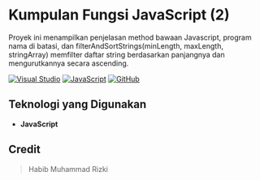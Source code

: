 # Kumpulan Fungsi JavaScript (2)

Proyek ini menampilkan penjelasan method bawaan Javascript, program nama di batasi, dan filterAndSortStrings(minLength, maxLength, stringArray)
memfilter daftar string berdasarkan panjangnya dan mengurutkannya secara ascending.

[![Visual Studio](https://badgen.net/badge/icon/visualstudio?icon=visualstudio&label)](https://visualstudio.microsoft.com)
[![JavaScript](https://img.shields.io/badge/--F7DF1E?logo=javascript&logoColor=000)](https://www.javascript.com/)
[![GitHub](https://badgen.net/badge/icon/github?icon=github&label)](https://github.com)

## Teknologi yang Digunakan
- **JavaScript**

## Credit

> Habib Muhammad Rizki
